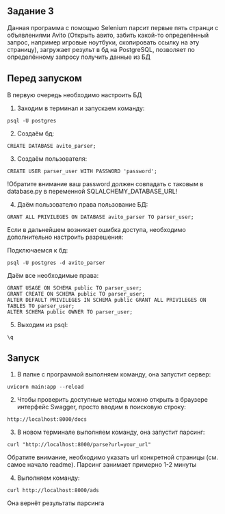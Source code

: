 ## Задание 3

Данная программа с помощью Selenium парсит первые пять странци с объявлениями Avito (Открыть авито, забить какой-то определённый запрос, например игровые ноутбуки, скопировать ссылку на эту страницу), загружает результ в бд на PostgreSQL, позволяет по определённому запросу получить данные из БД

## Перед запуском

В первую очередь необходимо настроить БД
1. Заходим в терминал и запускаем команду:
````
psql -U postgres
````
2. Создаём бд:
````
CREATE DATABASE avito_parser;
````
3. Создаём пользователя:
````
CREATE USER parser_user WITH PASSWORD 'password';
````
!Обратите внимание ваш password должен совпадать с таковым в database.py в переменной SQLALCHEMY_DATABASE_URL!

4. Даём пользователю права пользование БД:
````
GRANT ALL PRIVILEGES ON DATABASE avito_parser TO parser_user;
````

Если в дальнейшем возникает ошибка доступа, необходимо дополнительно настроить разрешения:

Подключаемся к бд:
````
psql -U postgres -d avito_parser
````

Даём все необходимые права:
````
GRANT USAGE ON SCHEMA public TO parser_user;
GRANT CREATE ON SCHEMA public TO parser_user;
ALTER DEFAULT PRIVILEGES IN SCHEMA public GRANT ALL PRIVILEGES ON TABLES TO parser_user;
ALTER SCHEMA public OWNER TO parser_user;
````
5. Выходим из psql:
````
\q
````

## Запуск

1. В папке с программой выполняем команду, она запустит сервер:
````
uvicorn main:app --reload
````
2. Чтобы проверить доступные методы можно открыть в браузере интерфейс Swagger, просто вводим в поисковую строку:
````
http://localhost:8000/docs
````
3. В новом терминале выполняем команду, она запустит парсинг:
````
curl "http://localhost:8000/parse?url=your_url"
````
Обратите внимание, необходимо указать url конкретной страницы (см. самое начало readme).
Парсинг занимает примерно 1-2 минуты

4. Выполняем команду:
````
curl http://localhost:8000/ads
````
Она вернёт результаты парсинга

